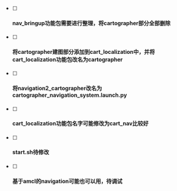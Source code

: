 - [ ] #### nav_bringup功能包需要进行整理，将cartographer部分全部删除

- [ ] #### 将cartographer建图部分添加到cart_localization中，并将cart_localization功能包改名为cartographer

- [ ] #### 将navigation2_cartographer改名为cartographer_navigation_system.launch.py

- [ ] #### cart_localization功能包名字可能修改为cart_nav比较好

- [ ] #### start.sh待修改

- [ ] #### 基于amcl的navigation可能也可以用，待调试

